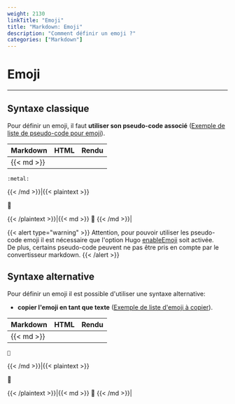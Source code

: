```yaml
---
weight: 2130
linkTitle: "Emoji"
title: "Markdown: Emoji"
description: "Comment définir un emoji ?"
categories: ["Markdown"]
---
```


# Emoji
---

## Syntaxe classique

Pour définir un emoji, il faut **utiliser son pseudo-code associé** ([Exemple de liste de pseudo-code pour emoji](https://www.webfx.com/tools/emoji-cheat-sheet/)).

| Markdown | HTML | Rendu |
| -------- | ---- | ----- |
|{{< md >}}
```
:metal:
```
{{< /md >}}|{{< plaintext >}}
<p>🤘</p>
{{< /plaintext >}}|{{< md >}}
🤘
{{< /md >}}|

{{< alert type="warning" >}}
Attention, pour pouvoir utiliser les pseudo-code emoji il est nécessaire que l'option Hugo [enableEmoji](https://gohugo.io/getting-started/configuration/#all-configuration-settings) soit activée.  
De plus, certains pseudo-code peuvent ne pas être pris en compte par le convertisseur markdown.
{{< /alert >}}

## Syntaxe alternative

Pour définir un emoji il est possible d'utiliser une syntaxe alternative:

* **copier l'emoji en tant que texte** ([Exemple de liste d'emoji à copier](https://emojipedia.org/)).

| Markdown | HTML | Rendu |
| -------- | ---- | ----- |
|{{< md >}}
```
🤘
```
{{< /md >}}|{{< plaintext >}}
<p>🤘</p>
{{< /plaintext >}}|{{< md >}}
🤘
{{< /md >}}|
